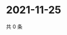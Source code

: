 # 2021-11-25

共 0 条

<!-- BEGIN WEIBO -->
<!-- 最后更新时间 Thu Nov 25 2021 14:14:14 GMT+0800 (China Standard Time) -->

<!-- END WEIBO -->
